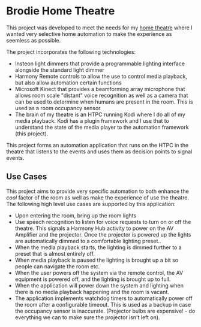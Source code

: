 # Brodie Home Theatre

This project was developed to meet the needs for my [home theatre](http://www.avsforum.com/forum/19-dedicated-theater-design-construction/1033681-brodie-home-theatre-build-thread-2.html#post46048545) where I wanted very selective home automation to make the experience as seemless as possible.

The project incorporates the following technologies: 
 - Insteon light dimmers that provide a programmable lighting interface alongside the standard light dimmer
 - Harmony Remote controls to allow the use to control media playback, but also allow automation certain functions
 - Microsoft Kinect that provides a beamforming array microphone that allows room scale "distant" voice recognition as well as a camera that can be used to determine when humans are present in the room.  This is used as a room occupancy sensor
 - The brain of my theatre is an HTPC running Kodi where I do all of my media playback.  Kodi has a plugin framework and I use that to understand the state of the media player to the automation framework (this project).

This project forms an automation application that runs on the HTPC in the theatre that listens to the events and uses them as decision points to signal events.

## Use Cases
 
This project aims to provide very specific automation to both enhance the *cool* factor of the room as well as make the experience of use the theatre.  The following high level use cases are supported by this application:
- Upon entering the room, bring up the room lights
- Use speech recognition to listen for voice requests to turn on or off the theatre. This signals a Harmony Hub activity to power on the AV Amplifier and the projector.  Once the projector is powered up the lights are automatically dimmed to a comfortable lighting preset..
- When the media playback starts, the lighting is dimmed further to a preset that is almost entirely off.
- When media playback is paused the lighting is brought up a bit so people can navigate the room etc.
- When the user powers off the system via the remote control, the AV equipment is powered off, and the lighting is brought up to full.
- When the application will power down the system and lighting when there is no media playback happening and the room is vacant.
- The application implements watchdog timers to automatically power off the room after a configurable timeout.  This is used as a backup in case the occupancy sensor is inaccurate. (Projector bulbs are expensive! - do everything we can to make sure the projector isn't left on).

